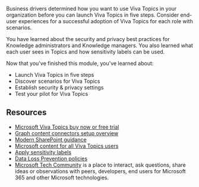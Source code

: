 Business drivers determined how you want to use Viva Topics in your organization before you can launch Viva Topics in five steps. Consider end-user experiences for a successful adoption of Viva Topics for each role with scenarios.  

You have learned about the security and privacy best practices for Knowledge administrators and Knowledge managers. You also learned what each user sees in Topics and how sensitivity labels can be used. 

Now that you've finished this module, you've learned about: 
- Launch Viva Topics in five steps 
- Discover scenarios for Viva Topics  
- Establish security & privacy settings  
- Test your pilot for Viva Topics

## Resources  

- [Microsoft Viva Topics buy now or free trial](https://www.microsoft.com/microsoft-viva/topics)
- [Graph content connectors setup overview](https://docs.microsoft.com/microsoftsearch/configure-connector)
- [Modern SharePoint guidance](https://docs.microsoft.com/sharepoint/dev/transform/modernize-guidance)  
- [Microsoft content for all Viva Topics users](https://docs.microsoft.com/microsoft-365/knowledge/)
- [Apply sensitivity labels](https://docs.microsoft.com/microsoft-365/compliance/sensitivity-labels)  
- [Data Loss Prevention policies](https://docs.microsoft.com/microsoft-365/compliance/data-loss-prevention-policies)
- [Microsoft Tech Community](https://resources.techcommunity.microsoft.com/viva-topics/) is a place to interact, ask questions, share ideas or observations with peers, developers, end users for Microsoft 365 and other Microsoft technologies.

 